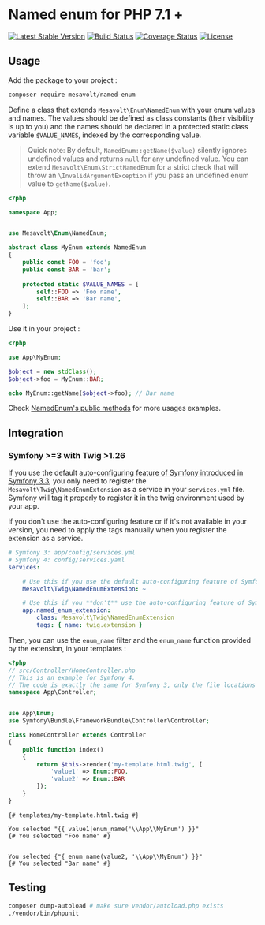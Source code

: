 # Named enum for PHP 7.1 +

[![Latest Stable Version](https://poser.pugx.org/mesavolt/named-enum/v/stable)](https://packagist.org/packages/mesavolt/named-enum)
[![Build Status](https://travis-ci.org/MesaVolt/NamedEnum.svg)](https://travis-ci.org/MesaVolt/NamedEnum)
[![Coverage Status](https://coveralls.io/repos/github/MesaVolt/NamedEnum/badge.svg)](https://coveralls.io/github/MesaVolt/NamedEnum)
[![License](https://poser.pugx.org/mesavolt/named-enum/license)](https://packagist.org/packages/mesavolt/named-enum)

## Usage

Add the package to your project :

```bash
composer require mesavolt/named-enum
```

Define a class that extends `Mesavolt\Enum\NamedEnum` with your enum values and names.
The values should be defined as class constants (their visibility is up to you) 
and the names should be declared in a protected static class variable `$VALUE_NAMES`,
indexed by the corresponding value.

> Quick note: By default, `NamedEnum::getName($value)` silently ignores undefined values and returns
> `null` for any undefined value. You can extend `Mesavolt\Enum\StrictNamedEnum`
> for a strict check that will throw an `\InvalidArgumentException` if you pass an undefined
> enum value to `getName($value)`.


```php
<?php

namespace App;


use Mesavolt\Enum\NamedEnum;

abstract class MyEnum extends NamedEnum
{
    public const FOO = 'foo';
    public const BAR = 'bar';
    
    protected static $VALUE_NAMES = [
        self::FOO => 'Foo name',
        self::BAR => 'Bar name',
    ];
}

```

Use it in your project :

```php
<?php

use App\MyEnum;

$object = new stdClass();
$object->foo = MyEnum::BAR;

echo MyEnum::getName($object->foo); // Bar name
```

Check [NamedEnum's public methods](src/Enum/NamedEnum.php) for more usages examples.


## Integration

### Symfony >=3 with Twig >1.26

If you use the default
[auto-configuring feature of Symfony introduced in Symfony 3.3](https://symfony.com/doc/current/service_container/3.3-di-changes.html),
you only need to register the `Mesavolt\Twig\NamedEnumExtension` as a service in your `services.yml` file.
Symfony will tag it properly to register it in the twig environment used by your app.

If you don't use the auto-configuring feature or if it's not available in your version,
you need to apply the tags manually when you register the extension as a service.

```yaml
# Symfony 3: app/config/services.yml
# Symfony 4: config/services.yaml
services:

    # Use this if you use the default auto-configuring feature of Symfony >=3.3  DI container
    Mesavolt\Twig\NamedEnumExtension: ~

    # Use this if you **don't** use the auto-configuring feature of Symfony >=3.3 DI container
    app.named_enum_extension:
        class: Mesavolt\Twig\NamedEnumExtension
        tags: { name: twig.extension }
```

Then, you can use the `enum_name` filter and the `enum_name` function provided by the extension, in your templates :

```php
<?php
// src/Controller/HomeController.php
// This is an example for Symfony 4.
// The code is exactly the same for Symfony 3, only the file locations change.
namespace App\Controller;


use App\Enum;
use Symfony\Bundle\FrameworkBundle\Controller\Controller;

class HomeController extends Controller
{
    public function index()
    {
        return $this->render('my-template.html.twig', [
            'value1' => Enum::FOO,
            'value2' => Enum::BAR
        ]);
    }
}
```

```twig
{# templates/my-template.html.twig #}

You selected "{{ value1|enum_name('\\App\\MyEnum') }}"
{# You selected "Foo name" #}


You selected {"{ enum_name(value2, '\\App\\MyEnum') }}"
{# You selected "Bar name" #}

```


## Testing

```bash
composer dump-autoload # make sure vendor/autoload.php exists
./vendor/bin/phpunit
```
